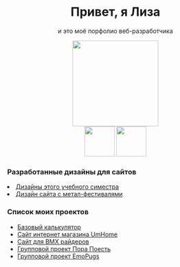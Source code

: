 <h1 align="center">Привет, я Лиза</h1>
<div id="header" align="center">
  <p>и это моё порфолио веб-разработчика</p>
  <img src="https://media4.giphy.com/media/v1.Y2lkPTc5MGI3NjExZm5zbHBrdGk1bHR4ZjhnanczYTBoY243emNkZ3VmYW5oNGZzdHN4ZCZlcD12MV9pbnRlcm5hbF9naWZfYnlfaWQmY3Q9Zw/3oKIPnAiaMCws8nOsE/giphy.gif" width="200"/><br>
  <a href="https://t.me/metaltelo"><img src="https://img.icons8.com/?size=100&id=114954&format=png&color=000000" width="70"/></a>
  <a href="https://vk.com/metaltelo"><img src="https://img.icons8.com/?size=100&id=dSdVIYLfZB7v&format=png&color=000000" width="70"/></a>
</div>
<div id="hrefs" align="left"  width="70%">
  <h3>Разработанные дизайны для сайтов</h3>
    <li><a href="https://www.figma.com/design/KlD0kacqqUEpBHHezO6cKm/%D0%9A%D0%BE%D0%BD%D0%BE%D0%B2%D0%B0-3%D0%98%D0%A1%D0%B8%D0%9F-722?node-id=1659-7&t=kPaPLnEU6OR6ZhRb-1">Дизайны этого учебного симестра</a></li>
    <li><a href="https://www.figma.com/design/fiNILkFsVUvbTOVv0WCuQS/%D0%93%D1%80%D0%B0%D1%84%D0%B8%D1%87%D0%B5%D1%81%D0%BA%D0%B8%D0%B9-%D0%B4%D0%B8%D0%B7%D0%B0%D0%B9%D0%BD-%D0%9F%D0%A08?node-id=8-3&t=K7DXz0vB5XKtDNCE-1">Дизайн сайта с метал-фестивалями</a></li>
  <h3>Список моих проектов</h3>
  <ul>
    <li><a href="https://github.com/metal-telo/Portfolio-Konova-EP/tree/Calculate">Базовый калькулятор</a></li>
    <li><a href="http://i98074no.beget.tech/umhome/index.html">Сайт интернет магазина UmHome</a></li>
    <li><a href="http://i98074no.beget.tech/курсач/main.html">Сайт для BMX райдеров</a></li>
    <li><a href="https://github.com/3ISIP-722/Emo-Pugs">Групповой проект Пора Поесть</a></li>
    <li><a href="https://github.com/metal-telo/Site-Pora-poest-">Групповой проект EmoPugs</a></li>
  </ul>
</div>
